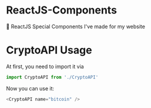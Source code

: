 # ReactJS-Components
🧱 ReactJS Special Components I've made for my website

# CryptoAPI Usage
At first, you need to import it via
```javascript
import CryptoAPI from './CryptoAPI'
```

Now you can use it:
```javascript
<CryptoAPI name="bitcoin" />
```

